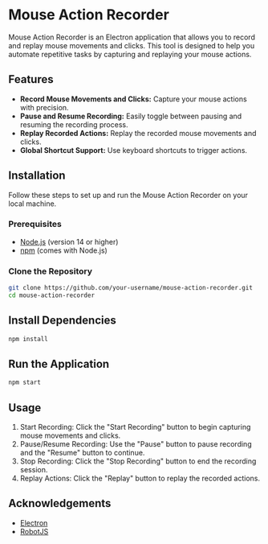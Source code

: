 # Mouse Action Recorder

Mouse Action Recorder is an Electron application that allows you to record and replay mouse movements and clicks. This tool is designed to help you automate repetitive tasks by capturing and replaying your mouse actions.

## Features

- **Record Mouse Movements and Clicks:** Capture your mouse actions with precision.
- **Pause and Resume Recording:** Easily toggle between pausing and resuming the recording process.
- **Replay Recorded Actions:** Replay the recorded mouse movements and clicks.
- **Global Shortcut Support:** Use keyboard shortcuts to trigger actions.

## Installation

Follow these steps to set up and run the Mouse Action Recorder on your local machine.

### Prerequisites

- [Node.js](https://nodejs.org/) (version 14 or higher)
- [npm](https://www.npmjs.com/) (comes with Node.js)

### Clone the Repository

```bash
git clone https://github.com/your-username/mouse-action-recorder.git
cd mouse-action-recorder
```
## Install Dependencies

```bash
npm install
```

## Run the Application

```bash
npm start
```

## Usage
  1. Start Recording: Click the "Start Recording" button to begin capturing mouse movements and clicks.
  2. Pause/Resume Recording: Use the "Pause" button to pause recording and the "Resume" button to continue.
  3. Stop Recording: Click the "Stop Recording" button to end the recording session.
  4. Replay Actions: Click the "Replay" button to replay the recorded actions.

## Acknowledgements

- [Electron](https://www.electronjs.org/)
- [RobotJS](http://robotjs.io/)
